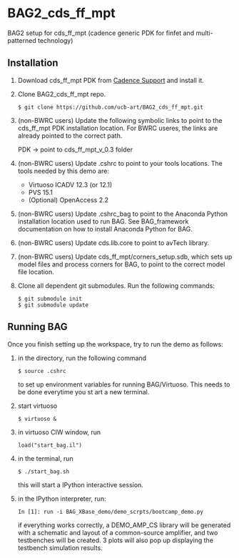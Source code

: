 # BAG2_cds_ff_mpt
BAG2 setup for cds_ff_mpt (cadence generic PDK for finfet and multi-patterned technology)

## Installation
1. Download cds_ff_mpt PDK from [Cadence Support](https://support.cadence.com) 
and install it.

2. Clone BAG2_cds_ff_mpt repo.

    ```
    $ git clone https://github.com/ucb-art/BAG2_cds_ff_mpt.git
    ```
3. (non-BWRC users) Update the following symbolic links to point to the cds_ff_mpt PDK installation location.
   For BWRC useres, the links are already pointed to the correct path.

   PDK -> point to cds_ff_mpt_v_0.3 folder

4. (non-BWRC users) Update .cshrc to point to your tools locations.
   The tools needed by this demo are:

   - Virtuoso ICADV 12.3 (or 12.1)
   - PVS 15.1
   - (Optional) OpenAccess 2.2
   
5. (non-BWRC users) Update .cshrc_bag to point to the Anaconda Python installation location used to
   run BAG.  See BAG_framework documentation on how to install Anaconda Python for BAG.

6. (non-BWRC users) Update cds.lib.core to point to avTech library.

7. (non-BWRC users) Update cds_ff_mpt/corners_setup.sdb, which sets up model files and process corners for BAG,
   to point to the correct model file location.

8. Clone all dependent git submodules.  Run the following commands:

    ```
    $ git submodule init
    $ git submodule update
    ```

## Running BAG

Once you finish setting up the workspace, try to run the demo as follows:

1. in the directory, run the following command

   ```
   $ source .cshrc
   ```

   to set up environment variables for running BAG/Virtuoso.  This needs to be done everytime you st   art a new terminal.

2. start virtuoso

   ```
   $ virtuoso &
   ```

3. in virtuoso CIW window, run

   ```
   load("start_bag.il")
   ```
   
4. in the terminal, run

   ```
   $ ./start_bag.sh
   ```

   this will start a IPython interactive session.

5. in the IPython interpreter, run:

   ```
   In [1]: run -i BAG_XBase_demo/demo_scrpts/bootcamp_demo.py
   ```

   if everything works correctly, a DEMO_AMP_CS library will be generated with a schematic
   and layout of a common-source amplifier, and two testbenches will be created.  3 plots
   will also pop up displaying the testbench simulation results.
